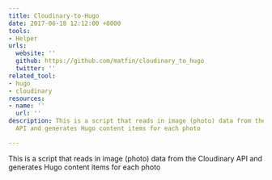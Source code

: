 ```yaml
---
title: Cloudinary-to-Hugo
date: 2017-06-18 12:12:00 +0000
tools:
- Helper
urls:
  website: ''
  github: https://github.com/matfin/cloudinary_to_hugo
  twitter: ''
related_tool:
- hugo
- cloudinary
resources:
- name: ''
  url: ''
description: This is a script that reads in image (photo) data from the Cloudinary
  API and generates Hugo content items for each photo

---
```

This is a script that reads in image (photo) data from the Cloudinary API and generates Hugo content items for each photo
